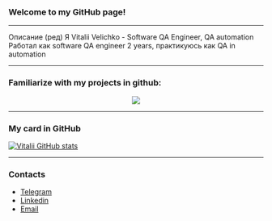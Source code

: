 ### Welcome to my GitHub page!

---

Описание (ред)
Я Vitalii Velichko - Software QA Engineer, QA automation
Работал как software QA engineer 2 years, практикуюсь как QA in automation

---
### Familiarize with my projects in github:
<p align="center">
  <img src="images/Github_projects.PNG">
</p>

___

### My card in GitHub

[![Vitalii GitHub stats](https://github-readme-stats.vercel.app/api?username=silens088)](https://github.com/silens088/github-readme-stats)

___

### Contacts

+ [Telegram](https://t.me/Vitalii088)
+ [Linkedin](https://linkedin.com/in/vvvelichko)
+ [Email](mailto:silens088@gmail.com)


<!--
**silens088/silens088** is a ✨ _special_ ✨ repository because its `README.md` (this file) appears on your GitHub profile.

Here are some ideas to get you started:

- 🔭 I’m currently working on ...
- 🌱 I’m currently learning ...
- 👯 I’m looking to collaborate on ...
- 🤔 I’m looking for help with ...
- 💬 Ask me about ...
- 📫 How to reach me: ...
- 😄 Pronouns: ...
- ⚡ Fun fact: ...
-->
